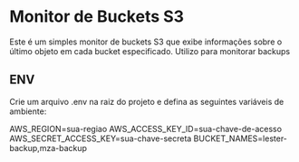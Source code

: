 # Monitor de Buckets S3

Este é um simples monitor de buckets S3 que exibe informações sobre o último objeto em cada bucket especificado. Utilizo para monitorar backups

## ENV

Crie um arquivo .env na raiz do projeto e defina as seguintes variáveis de ambiente:

AWS_REGION=sua-regiao
AWS_ACCESS_KEY_ID=sua-chave-de-acesso
AWS_SECRET_ACCESS_KEY=sua-chave-secreta
BUCKET_NAMES=lester-backup,mza-backup

